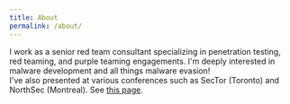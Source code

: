 ```yaml
---
title: About
permalink: /about/
---
```


I work as a senior red team consultant specializing in penetration testing, red teaming, and purple teaming engagements. I'm deeply interested in malware development and all things malware evasion! <br>
I've also presented at various conferences such as SecTor (Toronto) and NorthSec (Montreal). See [this page](https://wsummerhill.github.io/presentations/).
